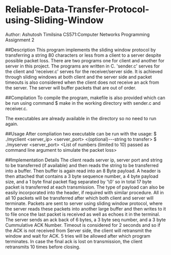 # Reliable-Data-Transfer-Protocol-using-Sliding-Window

Author: Ashutosh Timilsina
CS571:Computer Networks
Programming Assignment 2

##Description
This program implements the sliding window protocol by transferring a string 80 characters or less from a client to a server despite possible packet loss. There are two programs one for client and another for server in this project. The programs are written in C. 'sender.c' serves for the client and 'receiver.c' serves for the receiver/server side. It is achieved through sliding windows at both client and the server side and packet timeouts is also considered when the client does not receive an ack from the server. The server will buffer packets that are out of order.

##Compilation
To compile the program, makefile is also provided which can be run using command $ make in the working directory with
sender.c and receiver.c.

The executables are already available in the directory so no need to run again.

##Usage
After compliation two executable can be run with the usage:
$ ./myclient <server_ip> <server_port> <(optional)---string to transfer>
$ ./myserver <server_port> <List of numbers (limited to 10) passed as command line argument to simulate the packet loss>

##Implementation Details
The client reads server ip, server port and string to be transferred (if available) and then reads the string to be transferred into a buffer. Then buffer is again read into an 8 Byte payload. A header is then attached that contains a 3 byte sequence number, a 4 byte payload size, and a 1 byte final packet flag separated by '\0' so in total 17 byte packet is transferred at each transmission. The type of payload can also be easily incorporated into the header, if required with similar procedure. All in all 10 packets will be transferred after which both client and server will terminate. Packets are sent to server using sliding window protocol, where the server reads these packets into another
large buffer and then writes to it to file once the last packet is received as well as echoes it in the terminal.
The server sends an ack back of 6 bytes, a 3 byte seq number, and a 3 byte Cummulative ACK Number. Timeout is considered for 2 seconds and so if the ACK is not received from Server side, the client will retransmit the window and wait for ACK. 5 tries will be allowed after which program terminates. In case the final ack is lost on transmission, the client retransmits 10 times before closing.
